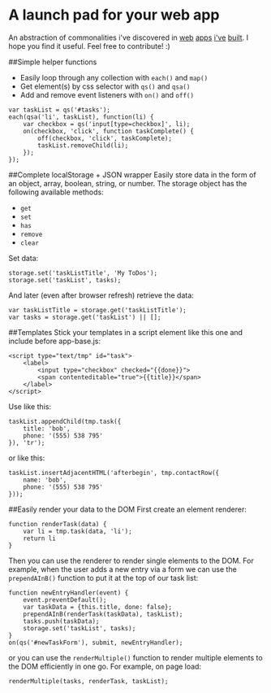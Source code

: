 A launch pad for your web app
=============================
An abstraction of commonalities i've discovered in [web][1] [apps][2] [i've][3] [built][4]. I hope you find it useful. Feel free to contribute! :)

[1]: https://github.com/Daniel-Hug/Tiny-Finance
[2]: https://github.com/Daniel-Hug/mileage
[3]: https://github.com/Daniel-Hug/tap
[4]: https://github.com/Daniel-Hug/ToDo

##Simple helper functions
 - Easily loop through any collection with `each()` and `map()`
 - Get element(s) by css selector with `qs()` and `qsa()`
 - Add and remove event listeners with `on()` and `off()`

```
var taskList = qs('#tasks');
each(qsa('li', taskList), function(li) {
	var checkbox = qs('input[type=checkbox]', li);
	on(checkbox, 'click', function taskComplete() {
		off(checkbox, 'click', taskComplete);
		taskList.removeChild(li);
	});
});
```

##Complete localStorage + JSON wrapper
Easily store data in the form of an object, array, boolean, string, or number. The storage object has the following available methods:
 - `get`
 - `set`
 - `has`
 - `remove`
 - `clear`

Set data:
```
storage.set('taskListTitle', 'My ToDos');
storage.set('taskList', tasks);
```
And later (even after browser refresh) retrieve the data:
```
var taskListTitle = storage.get('taskListTitle');
var tasks = storage.get('taskList') || [];
```


##Templates
Stick your templates in a script element like this one and include before app-base.js:

```
<script type="text/tmp" id="task">
	<label>
		<input type="checkbox" checked="{{done}}">
		<span contenteditable="true">{{title}}</span>
	</label>
</script>
```

Use like this:

```
taskList.appendChild(tmp.task({
	title: 'bob',
	phone: '(555) 538 795'
}), 'tr');
```

or like this:

```
taskList.insertAdjacentHTML('afterbegin', tmp.contactRow({
	name: 'bob',
	phone: '(555) 538 795'
}));
```

##Easily render your data to the DOM
First create an element renderer:

```
function renderTask(data) {
	var li = tmp.task(data, 'li');
	return li
}
```

Then you can use the renderer to render single elements to the DOM. For example, when the user adds a new entry via a form we can use the `prependAInB()` function to put it at the top of our task list:

```
function newEntryHandler(event) {
	event.preventDefault();
	var taskData = {this.title, done: false};
	prependAInB(renderTask(taskData), taskList);
	tasks.push(taskData);
	storage.set('taskList', tasks);
}
on(qs('#newTaskForm'), submit, newEntryHandler);
```

or you can use the `renderMultiple()` function to render multiple elements to the DOM efficiently in one go. For example, on page load:

```
renderMultiple(tasks, renderTask, taskList);
```
